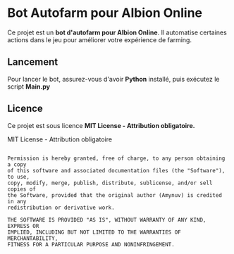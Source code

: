 # Bot Autofarm pour Albion Online

Ce projet est un **bot d'autofarm pour Albion Online**. Il automatise certaines actions dans le jeu pour améliorer votre expérience de farming.

## Lancement

Pour lancer le bot, assurez-vous d'avoir **Python** installé, puis exécutez le script **Main.py**


## Licence

Ce projet est sous licence **MIT License - Attribution obligatoire.**


MIT License - Attribution obligatoire

```Copyright (c) 2025 Amynuv, mercurylemc_, ricozadsky.

Permission is hereby granted, free of charge, to any person obtaining a copy
of this software and associated documentation files (the "Software"), to use,
copy, modify, merge, publish, distribute, sublicense, and/or sell copies of
the Software, provided that the original author (Amynuv) is credited in any
redistribution or derivative work.

THE SOFTWARE IS PROVIDED "AS IS", WITHOUT WARRANTY OF ANY KIND, EXPRESS OR
IMPLIED, INCLUDING BUT NOT LIMITED TO THE WARRANTIES OF MERCHANTABILITY,
FITNESS FOR A PARTICULAR PURPOSE AND NONINFRINGEMENT.

